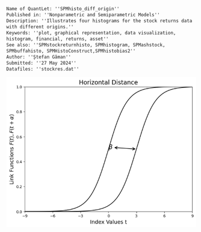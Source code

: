 ```
Name of QuantLet: ''SPMhisto_diff_origin''
Published in: ''Nonparametric and Semiparametric Models''
Description: ''Illustrates four histograms for the stock returns data with different origins.''
Keywords: ''plot, graphical representation, data visualization, histogram, financial, returns, asset''
See also: ''SPMstockreturnhisto, SPMhistogram, SPMashstock, SPMbuffahisto, SPMHistoConstruct,SPMhistobias2''
Author: ''Ștefan Găman''
Submitted: ''27 May 2024''
Datafiles: ''stockres.dat''
```
![Histogram](https://raw.githubusercontent.com/StefanGam/test-repo/main/Exemple1/coeffU_transparent.png?token=BE4CI77VCCH2KGOPLJ22JWLHFWY7I)

